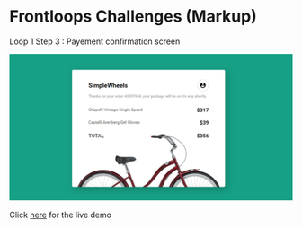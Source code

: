 # Frontloops Challenges (Markup)

Loop 1 Step 3 : Payement confirmation screen

![preview image](./design/preview.png "Click below for live demo")

Click [here](https://zathio.github.io/frontloops-challenges/markup-challenges/loop1-step3/) for the live demo